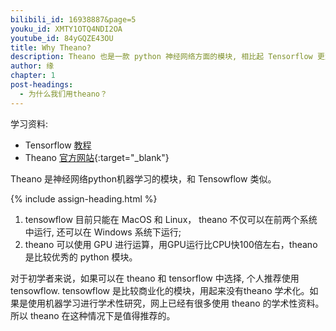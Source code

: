 ```yaml
---
bilibili_id: 16938887&page=5
youku_id: XMTY1OTQ4NDI2OA
youtube_id: 84yGQZE43OU
title: Why Theano?
description: Theano 也是一款 python 神经网络方面的模块, 相比起 Tensorflow 更为传统,更为学术化. 
author: 缘
chapter: 1
post-headings:
  - 为什么我们用theano？
---
```



学习资料:
  * Tensorflow [教程](/tutorials/machine-learning/tensorflow/)
  * Theano [官方网站](http://deeplearning.net/software/theano/){:target="_blank"}

Theano 是神经网络python机器学习的模块，和 Tensowflow 类似。

{% include assign-heading.html %}

1. tensowflow 目前只能在 MacOS 和 Linux， theano 不仅可以在前两个系统中运行, 还可以在 Windows 系统下运行;
2. theano 可以使用 GPU 进行运算，用GPU运行比CPU快100倍左右，theano 是比较优秀的 python 模块。

对于初学者来说，如果可以在 theano 和 tensorflow 中选择, 个人推荐使用 tensowflow. tensowflow 是比较商业化的模块，用起来没有theano
学术化。如果是使用机器学习进行学术性研究，网上已经有很多使用 theano 的学术性资料。所以 theano 在这种情况下是值得推荐的。
